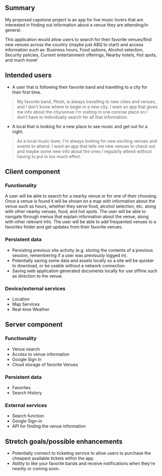 ## Summary

My proposed capstone project is an app for live music lovers that are interested in finding out information about a venue they are attending/in general.

This application would allow users to search for their favorite venues/find new venues across the country (maybe just ABQ to start) and access information such as: Business hours, Food options, Alcohol selection, Security policies, Current entertainment offerings, Nearby hotels, Hot spots, and much more! 



## Intended users

- A user that is following their favorite band and travelling to a city for their first time.

>My favorite band, Phish, is always travelling to new cities and venues, and I don't know where to begin in a new city. I want an app that gives me info about the city/venue I'm visiting in one concise place so I don't have to individually search for all that information. 


- A local that is looking for a new place to see music and get out for a night. 

> As a local music lover, I'm always looking for new exciting venues and events to attend. I want an app that tells me new venues to check out and maybe some new info about the ones I regularly attend without having to put in too much effort.









## Client component

### Functionality

A user will be able to search for a nearby venue or for one of their choosing. Once a venue is found it will be shown on a map with information about the venue such as hours, whether they serve food, alcohol selection, etc. along with other nearby venues, food, and hot spots. The user will be able to navigate through menus that explain information about the venue, along with other relevant info. The user will be able to add frequented venues to a favorites folder and get updates from their favorite venues.



### Persistent data
- Persisting previous site activity (e.g. storing the contents of a previous session, remembering if a user was previously logged in).
- Potentially saving some data and assets locally so a site will be quicker to download, or be usable without a network connection.
- Saving web application generated documents locally for use offline such as direction to the venue. 



### Device/external services

- Location
- Map Services
- Real-time Weather


## Server component
               

### Functionality

- Venue search
- Access to venue information
- Google Sign In 
- Cloud storage of favorite Venues




### Persistent data

- Favorites
- Search History

    
### External services

- Search function
- Google Sign-in
- API for finding the venue information

    
## Stretch goals/possible enhancements 

- Potentially connect to ticketing service to allow users to purchase the cheapest available tickets within the app.
- Ability to like your favorite bands and receive notifications when they're nearby or coming soon.